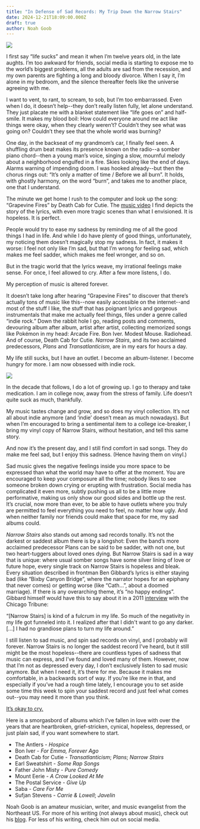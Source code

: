 ```yaml
---
title: "In Defense of Sad Records: My Trip Down the Narrow Stairs"
date: 2024-12-21T18:09:00.000Z
draft: true
author: Noah Goob
---
```





![](/images/upload/img_20240911_161130-1-.jpg)

I first say “life sucks” and mean it when I’m twelve years old, in the late aughts. I’m too awkward for friends, social media is starting to expose me to the world’s biggest problems, all the adults are sad from the recession, and my own parents are fighting a long and bloody divorce. When I say it, I’m alone in my bedroom, and the silence thereafter feels like the universe agreeing with me.

I want to vent, to rant, to scream, to sob, but I’m too embarrassed. Even when I do, it doesn’t help--they don’t really listen fully, let alone understand. They just placate me with a blanket statement like “life goes on” and half-smile. It makes my blood boil: How could everyone around me act like things were okay, when they clearly weren’t? Couldn’t they see what was going on? Couldn’t they see that the whole world was burning?

One day, in the backseat of my grandmom’s car, I finally feel seen. A shuffling drum beat makes its presence known on the radio--a somber piano chord--then a young man’s voice, singing a slow, mournful melody about a neighborhood engulfed in a fire. Skies looking like the end of days. Alarms warning of impending doom. I was hooked already--but then the chorus rings out: “It’s only a matter of time / Before we all burn”. It holds, with ghostly harmony, on the word “burn”, and takes me to another place, one that I understand.

The minute we get home I rush to the computer and look up the song: “Grapevine Fires” by Death Cab for Cutie. The [music video](https://www.youtube.com/watch?v=H8ZUV9IBEXY) I find depicts the story of the lyrics, with even more tragic scenes than what I envisioned. It is hopeless. It is perfect. 

People would try to ease my sadness by reminding me of all the good things I had in life. And while I do have plenty of good things, unfortunately, my noticing them doesn’t magically stop my sadness. In fact, it makes it worse: I feel not only like I’m sad, but that I’m wrong for feeling sad, which makes me feel sadder, which makes me feel wronger, and so on.

But in the tragic world that the lyrics weave, my irrational feelings make sense. For once, I feel allowed to cry. After a few more listens, I do.

My perception of music is altered forever.

It doesn’t take long after hearing “Grapevine Fires” to discover that there’s actually tons of music like this--now easily accessible on the internet--and most of the stuff I like, the stuff that has poignant lyrics and gorgeous instrumentals that make me actually feel things, files under a genre called “indie rock.” Down the rabbit hole I go, reading posts and comments, devouring album after album, artist after artist, collecting memorized songs like Pokémon in my head: Arcade Fire. Bon Iver. Modest Mouse. Radiohead. And of course, Death Cab for Cutie. *Narrow Stairs*, and its two acclaimed predecessors, *Plans* and *Transatlanticism*, are in my ears for hours a day.

My life still sucks, but I have an outlet. I become an album-listener. I become hungry for more. I am now obsessed with indie rock. 

![](/images/upload/img_20240911_161030-1-.jpg)

In the decade that follows, I do a lot of growing up. I go to therapy and take medication. I am in college now, away from the stress of family. Life doesn’t quite suck as much, thankfully. 

My music tastes change and grow, and so does my vinyl collection. It’s not all about indie anymore (and ‘indie’ doesn’t mean as much nowadays). But when I’m encouraged to bring a sentimental item to a college ice-breaker, I bring my vinyl copy of Narrow Stairs, without hesitation, and tell this same story.

And now it’s the present day, and I still find comfort in sad songs. They do make me feel sad, but I enjoy this sadness. (Hence having them on vinyl.)

Sad music gives the negative feelings inside you more space to be expressed than what the world may have to offer at the moment. You are encouraged to keep your composure all the time; nobody likes to see someone broken down crying or erupting with frustration. Social media has complicated it even more, subtly pushing us all to be a little more performative, making us only show our good sides and bottle up the rest. It’s crucial, now more than ever, to be able to have outlets where you truly are permitted to feel everything you need to feel, no matter how ugly. And when neither family nor friends could make that space for me, my sad albums could.

*Narrow Stairs* also stands out among sad records tonally. It’s not the darkest or saddest album there is by a longshot: Even the band’s more acclaimed predecessor Plans can be said to be sadder, with not one, but two heart-tuggers about loved ones dying. But Narrow Stairs is sad in a way that is unique: where usual somber songs have some silver lining of love or future hope, every single track on Narrow Stairs is hopeless and bleak. Every situation described in frontman Ben Gibbard’s lyrics is either staying bad (like “Bixby Canyon Bridge”, where the narrator hopes for an epiphany that never comes) or getting worse (like “Cath…”, about a doomed marriage). If there is any overarching theme, it’s “no happy endings”. Gibbard himself would have this to say about it in a 2011 [interview](https://www.chicagotribune.com/2011/05/19/after-dark-death-cab-finds-light/) with the Chicago Tribune:

“\[Narrow Stairs] is kind of a fulcrum in my life. So much of the negativity in my life got funneled into it. I realized after that I didn't want to go any darker. \[...] I had no grandiose plans to turn my life around.”

I still listen to sad music, and spin sad records on vinyl, and I probably will forever. Narrow Stairs is no longer the saddest record I’ve heard, but it still might be the most hopeless--there are countless types of sadness that music can express, and I’ve found and loved many of them. However, now that I’m not as depressed every day, I don’t exclusively listen to sad music anymore. But when I need it, it’s there for me. Because it makes me comfortable, in a backwards sort of way. If you’re like me in that, and especially if you’ve had a rough time lately, I encourage you to set aside some time this week to spin your saddest record and just feel what comes out--you may need it more than you think. 

[It’s okay to cry.](https://www.youtube.com/watch?v=m_S0qCeA-pc)

 Here is a smorgasbord of albums which I’ve fallen in love with over the years that are heartbroken, grief-stricken, cynical, hopeless, depressed, or just plain sad, if you want somewhere to start.

* The Antlers - *Hospice*
* Bon Iver - *For Emma, Forever Ago*
* Death Cab for Cutie - *Transatlanticism*; *Plans*; *Narrow Stairs*
* Earl Sweatshirt - *Some Rap Songs*
* Father John Misty - *Pure Comedy*
* Mount Eerie - *A Crow Looked At Me*
* The Postal Service - *Give Up*
* Saba - *Care For Me*
* Sufjan Stevens - *Carrie & Lowell*; *Javelin*

Noah Goob is an amateur musician, writer, and music evangelist from the Northeast US. For more of his writing (not always about music), check out his [blog](https://phenomenal-noahgoob.wordpress.com/). For less of his writing, check him out on social media.
